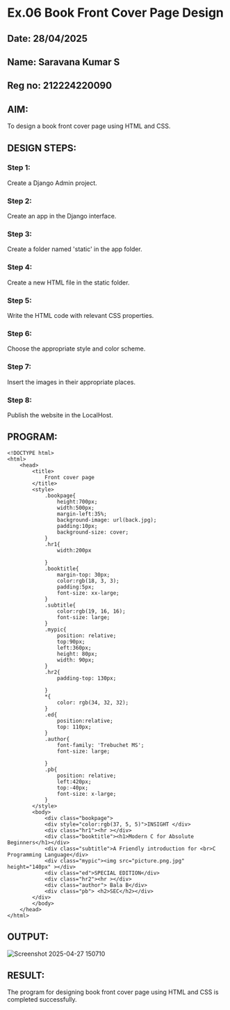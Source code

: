 # Ex.06 Book Front Cover Page Design
## Date: 28/04/2025
## Name: Saravana Kumar S
## Reg no: 212224220090

## AIM:
To design a book front cover page using HTML and CSS.

## DESIGN STEPS:

### Step 1:
Create a Django Admin project.

### Step 2:
Create an app in the Django interface.

### Step 3:
Create a folder named 'static' in the app folder.

### Step 4:
Create a new HTML file in the static folder.

### Step 5:
Write the HTML code with relevant CSS properties.

### Step 6:
Choose the appropriate style and color scheme.

### Step 7:
Insert the images in their appropriate places.

### Step 8:
Publish the website in the LocalHost.

## PROGRAM:
```
<!DOCTYPE html>
<html>
    <head>
        <title>
            Front cover page
        </title>
        <style>
            .bookpage{
                height:700px;
                width:500px;
                margin-left:35%;
                background-image: url(back.jpg);
                padding:10px;
                background-size: cover;
            }
            .hr1{
                width:200px

            }
            .booktitle{
                margin-top: 30px;
                color:rgb(18, 3, 3);
                padding:5px;
                font-size: xx-large;
            }
            .subtitle{
                color:rgb(19, 16, 16);
                font-size: large;
            }
            .mypic{
                position: relative;
                top:90px;
                left:360px;
                height: 80px;
                width: 90px;
            }
            .hr2{
                padding-top: 130px;
            
            }
            *{
                color: rgb(34, 32, 32);
            }
            .ed{
                position:relative;
                top: 110px;
            }
            .author{
                font-family: 'Trebuchet MS';
                font-size: large;
                
            }
            .pb{
                position: relative;
                left:420px;
                top:-40px;
                font-size: x-large;
            }
        </style>
        <body>
            <div class="bookpage">
            <div style="color:rgb(37, 5, 5)">INSIGHT </div>
            <div class="hr1"><hr ></div>
            <div class="booktitle"><h1>Modern C for Absolute Beginners</h1></div>
            <div class="subtitle">A Friendly introduction for <br>C Programming Language</div>
            <div class="mypic"><img src="picture.png.jpg" height="140px" ></div>
            <div class="ed">SPECIAL EDITION</div>
            <div class="hr2"><hr ></div>
            <div class="author"> Bala B</div>
            <div class="pb"> <h2>SEC</h2></div>
        </div>
        </body>
    </head>
</html>
```

## OUTPUT:
![Screenshot 2025-04-27 150710](https://github.com/user-attachments/assets/5bf376b8-6401-4f9a-9ef4-45d2c1471c57)


## RESULT:
The program for designing book front cover page using HTML and CSS is completed successfully.
